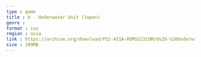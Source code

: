 ```yaml
---
type : game
title : U - Underwater Unit (Japan)
genre : 
format : iso
region : asia
link : https://archive.org/download/PS2-ASIA-ROMS321COM/U%20-%20Underwater%20Unit%20%28Japan%29.7z
size : 399MB
---
```

